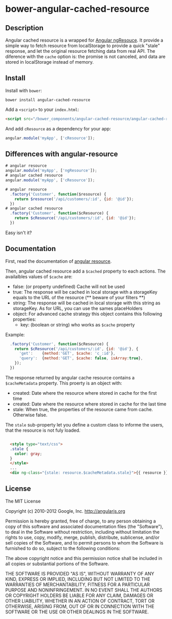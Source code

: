 # bower-angular-cached-resource

## Description

Angular cached resource is a wrapped for [Angular ngResouce](https://github.com/angular/angular.js/tree/master/src/ngResource).
It provide a simple way to fetch resource from localStorage to provide a quick "stale" response, and let the original resource fetching data from real API.
The diference with the `cache` option is: the promise is not canceled, and data are stored in localStorage instead of memory.

## Install

Install with `bower`:

```shell
bower install angular-cached-resource
```

Add a `<script>` to your `index.html`:

```html
<script src="/bower_components/angular-cached-resource/angular-cached-resource.js"></script>
```

And add `cResource` as a dependency for your app:

```javascript
angular.module('myApp', ['cResource']);
```

## Differences with angular-resource

```javascript
# angular resource
angular.module('myApp', ['ngResource']);
# angular cached resource
angular.module('myApp', ['cResource']);
```

```javascript
# angular resource
  .factory('Customer', function($resource) {
    return $resource('/api/customers/:id', {id: '@id'});
  })
# angular cached resource
  .factory('Customer', function($cResource) {
    return $cResource('/api/customers/:id', {id: '@id'});
  })
```

Easy isn't it?

## Documentation

First, read the documentation of [angular resource](http://docs.angularjs.org/api/ngResource).

Then, angular cached resource add a `$cached` property to each actions. The availalbles values of `$cache` are:
- false: (or property undefined) Cache will not be used
- true: The response will be cached in local storage with a storageKey equals to the URL of the resource (** beware of your filters **)
- string: The response will be cached in local storage with this string as storageKey. As for URL, you can use the sames placeHolders
- object: For advanced cache strategy this object contains this following properties:
   - key: (boolean or string) who works as `$cache` property

Example:

```javascript
  .factory('Customer', function($cResource) {
    return $cResource('/api/customers/:id', {id: '@id'}, {
      'get':    {method:'GET', $cache: 'c_:id'},
      'query':  {method:'GET', $cache: false, isArray:true},
    });
  })

```

The response returned by angular cache resource contains a `$cacheMetadata` property. This proerty is an object with:

- created: Date where the resource where stored in cache for the first time
- created: Date where the resource where stored in cache for the last time
- stale: When true, the properties of the resource came from cache. Otherwise false.

The `stale` sub-property let you define a custom class to informe the users, that the resource is not fuly loaded.

```html

  <style type="text/css">
  .stale {
    color: gray;
  }
  </style>
  ...
  <div ng-class="{stale: resource.$cacheMetadata.stale}">{{ resource }}</div>

```

## License

The MIT License

Copyright (c) 2010-2012 Google, Inc. http://angularjs.org

Permission is hereby granted, free of charge, to any person obtaining a copy
of this software and associated documentation files (the "Software"), to deal
in the Software without restriction, including without limitation the rights
to use, copy, modify, merge, publish, distribute, sublicense, and/or sell
copies of the Software, and to permit persons to whom the Software is
furnished to do so, subject to the following conditions:

The above copyright notice and this permission notice shall be included in
all copies or substantial portions of the Software.

THE SOFTWARE IS PROVIDED "AS IS", WITHOUT WARRANTY OF ANY KIND, EXPRESS OR
IMPLIED, INCLUDING BUT NOT LIMITED TO THE WARRANTIES OF MERCHANTABILITY,
FITNESS FOR A PARTICULAR PURPOSE AND NONINFRINGEMENT. IN NO EVENT SHALL THE
AUTHORS OR COPYRIGHT HOLDERS BE LIABLE FOR ANY CLAIM, DAMAGES OR OTHER
LIABILITY, WHETHER IN AN ACTION OF CONTRACT, TORT OR OTHERWISE, ARISING FROM,
OUT OF OR IN CONNECTION WITH THE SOFTWARE OR THE USE OR OTHER DEALINGS IN
THE SOFTWARE.
